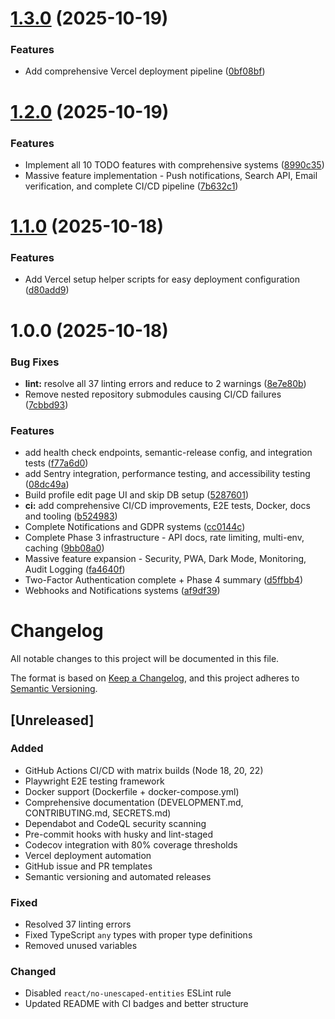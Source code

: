# [1.3.0](https://github.com/Hostilian/collab-connect/compare/v1.2.0...v1.3.0) (2025-10-19)


### Features

* Add comprehensive Vercel deployment pipeline ([0bf08bf](https://github.com/Hostilian/collab-connect/commit/0bf08bf0c704243a467d77443d7630bb32e3ea8f))

# [1.2.0](https://github.com/Hostilian/collab-connect/compare/v1.1.0...v1.2.0) (2025-10-19)


### Features

* Implement all 10 TODO features with comprehensive systems ([8990c35](https://github.com/Hostilian/collab-connect/commit/8990c35c92df2af20d7dca8388898b6c4da20f98))
* Massive feature implementation - Push notifications, Search API, Email verification, and complete CI/CD pipeline ([7b632c1](https://github.com/Hostilian/collab-connect/commit/7b632c1355762bcdbb4291b1578291c61f40d2b6))

# [1.1.0](https://github.com/Hostilian/collab-connect/compare/v1.0.0...v1.1.0) (2025-10-18)


### Features

* Add Vercel setup helper scripts for easy deployment configuration ([d80add9](https://github.com/Hostilian/collab-connect/commit/d80add90bbf72fb89669bba5da4cebe58a36f39e))

# 1.0.0 (2025-10-18)


### Bug Fixes

* **lint:** resolve all 37 linting errors and reduce to 2 warnings ([8e7e80b](https://github.com/Hostilian/collab-connect/commit/8e7e80bdfe01e689cc0df5f2a5e453ee5799586f))
* Remove nested repository submodules causing CI/CD failures ([7cbbd93](https://github.com/Hostilian/collab-connect/commit/7cbbd93bd47170371c0d21ed1607933ac0230869))


### Features

* add health check endpoints, semantic-release config, and integration tests ([f77a6d0](https://github.com/Hostilian/collab-connect/commit/f77a6d0c93078febe476a2c68e04cd1d3389bd90))
* add Sentry integration, performance testing, and accessibility testing ([08dc49a](https://github.com/Hostilian/collab-connect/commit/08dc49a9d433daa51aad954b841a72b4f8be0918))
* Build profile edit page UI and skip DB setup ([5287601](https://github.com/Hostilian/collab-connect/commit/528760149217e861b0ca3adb06793d420a6deb51))
* **ci:** add comprehensive CI/CD improvements, E2E tests, Docker, docs and tooling ([b524983](https://github.com/Hostilian/collab-connect/commit/b52498358ab836876f92517621142dbc76aff33a))
* Complete Notifications and GDPR systems ([cc0144c](https://github.com/Hostilian/collab-connect/commit/cc0144c45b5f7e1bcb617816dfb7a7ef9ac331b3))
* Complete Phase 3 infrastructure - API docs, rate limiting, multi-env, caching ([9bb08a0](https://github.com/Hostilian/collab-connect/commit/9bb08a0b0c249769f8f17b17ee2c2418b148bff6))
* Massive feature expansion - Security, PWA, Dark Mode, Monitoring, Audit Logging ([fa4640f](https://github.com/Hostilian/collab-connect/commit/fa4640fd4573c77868f9541ade235a8da55864ed))
* Two-Factor Authentication complete + Phase 4 summary ([d5ffbb4](https://github.com/Hostilian/collab-connect/commit/d5ffbb45cfc1aa5f6d95cf758623abe679bf1834))
* Webhooks and Notifications systems ([af9df39](https://github.com/Hostilian/collab-connect/commit/af9df397b13a448d0b4f0c11b4446b262a40ae7d))

# Changelog

All notable changes to this project will be documented in this file.

The format is based on [Keep a Changelog](https://keepachangelog.com/en/1.0.0/),
and this project adheres to [Semantic Versioning](https://semver.org/spec/v2.0.0.html).

## [Unreleased]

### Added
- GitHub Actions CI/CD with matrix builds (Node 18, 20, 22)
- Playwright E2E testing framework
- Docker support (Dockerfile + docker-compose.yml)
- Comprehensive documentation (DEVELOPMENT.md, CONTRIBUTING.md, SECRETS.md)
- Dependabot and CodeQL security scanning
- Pre-commit hooks with husky and lint-staged
- Codecov integration with 80% coverage thresholds
- Vercel deployment automation
- GitHub issue and PR templates
- Semantic versioning and automated releases

### Fixed
- Resolved 37 linting errors
- Fixed TypeScript `any` types with proper type definitions
- Removed unused variables

### Changed
- Disabled `react/no-unescaped-entities` ESLint rule
- Updated README with CI badges and better structure
